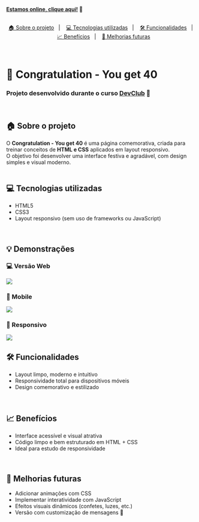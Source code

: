 [**Estamos online, clique aqui!**](https://alesantanan.github.io/Congratulation-You-get-40/) 🎉  
<br>

<p align="center">
  <a href="#house-sobre-o-projeto">🏠 Sobre o projeto</a>&nbsp;&nbsp;&nbsp;|&nbsp;&nbsp;&nbsp;
  <a href="#computer-tecnologias-utilizadas">💻 Tecnologias utilizadas</a>&nbsp;&nbsp;&nbsp;|&nbsp;&nbsp;&nbsp;
  <a href="#hammer-funcionalidades">🛠️ Funcionalidades</a>&nbsp;&nbsp;&nbsp;|&nbsp;&nbsp;&nbsp;
  <a href="#bar_chart-benefícios">📈 Benefícios</a>&nbsp;&nbsp;&nbsp;|&nbsp;&nbsp;&nbsp;
  <a href="#rocket-melhorias-futuras">🚀 Melhorias futuras</a>
</p>

<br>

# 🎊 Congratulation - You get 40

### Projeto desenvolvido durante o curso [DevClub](https://www.devclub.com.br/) 🚀  
<br>

## 🏠 Sobre o projeto

O **Congratulation - You get 40** é uma página comemorativa, criada para treinar conceitos de **HTML e CSS** aplicados em layout responsivo.  
O objetivo foi desenvolver uma interface festiva e agradável, com design simples e visual moderno.  
<br>

## 💻 Tecnologias utilizadas

- HTML5  
- CSS3  
- Layout responsivo (sem uso de frameworks ou JavaScript)  
<br>

## 💡 Demonstrações

### 💻 Versão Web  
<img src="https://github.com/alesantanan/Congratulation-You-get-40/blob/master/assets/projeto%20web.png"/>

### 📲 Mobile  
<img src="https://github.com/alesantanan/Congratulation-You-get-40/blob/master/assets/projeto%20mobile.png"/>

### 📱 Responsivo  
<img src="https://github.com/alesantanan/Congratulation-You-get-40/blob/master/assets/projeto%20responsivo.png"/>

<br>

## 🛠️ Funcionalidades

- Layout limpo, moderno e intuitivo  
- Responsividade total para dispositivos móveis  
- Design comemorativo e estilizado  
<br>

## 📈 Benefícios

- Interface acessível e visual atrativa  
- Código limpo e bem estruturado em HTML + CSS  
- Ideal para estudo de responsividade  
<br>

## 🚀 Melhorias futuras

- Adicionar animações com CSS  
- Implementar interatividade com JavaScript  
- Efeitos visuais dinâmicos (confetes, luzes, etc.)  
- Versão com customização de mensagens 🎉  

